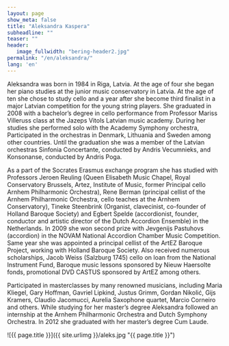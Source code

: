 ```yaml
---
layout: page
show_meta: false
title: "Aleksandra Kaspera"
subheadline: ""
teaser: ""
header:
   image_fullwidth: "bering-header2.jpg"
permalink: "/en/aleksandra/"
lang: 'en'
---
```


Aleksandra was born in 1984 in Riga, Latvia. At the age of four she began her piano studies at the junior music conservatory in Latvia. At the age of ten she chose to study cello and a year after she become third finalist in a major Latvian competition for the young string players. She graduated in 2008 with a bachelor’s degree in cello performance from Professor Mariss Villeruss class at the Jazeps Vitols Latvian music academy. During her studies she performed solo with the Academy Symphony orchestra, Participated in the orchestras in Denmark, Lithuania and Sweden among other countries. Until the graduation she was a member of the Latvian orchestras Sinfonia Concertante, conducted by Andris Vecumnieks, and Konsonanse, conducted by Andris Poga.

As a part of the Socrates Erasmus exchange program she has studied with Professors Jeroen Reuling (Queen Elisabeth Music Chapel, Royal Conservatory Brussels, Artez, Institute of Music, former Principal cello Arnhem Philharmonic Orchestra), Rene Berman (principal cellist of the Arnhem Philharmonic Orchestra, cello teaches at the Arnhem Conservatory), Tineke Steenbrink (Organist, clavecinist, co-founder of Holland Baroque Society) and Egbert Spelde (accordionist, founder, conductor and artistic director of the Dutch Accordion Ensemble) in the Netherlands. In 2009 she won second prize with Jevgenijs Pastuhovs (accordion) in the NOVAM National Accordion Chamber Music Competition. Same year she was appointed a principal cellist of the ArtEZ Baroque Project, working with Holland Baroque Society. Also received numerous scholarships, Jacob Weiss (Salzburg 1745) cello on loan from the National Instrument Fund, Baroque music lessons sponsored by Nieuw Haersolte fonds, promotional DVD CASTUS sponsored by ArtEZ among others.

Participated in masterclasses by many renowned musicians, including Maria Kliegel, Gary Hoffman, Gavriel Lipkind, Justus Grimm, Gordan Nikolić, Gijs Kramers, Claudio Jacomucci, Aurelia Saxophone quartet, Marcio Corneiro and others. While studying for her master’s degree Aleksandra followed an internship at the Arnhem Philharmonic Orchestra and Dutch Symphony Orchestra. In 2012 she graduated with her master’s degree Cum Laude.


![{{ page.title }}]({{ site.urlimg }}/aleks.jpg "{{ page.title }}")
